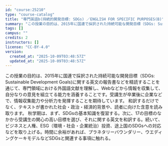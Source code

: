 ```yaml
---
id: "course:25210"
type: "course-catalog"
title: "専門英語b(持続的開発目標: SDGs) ／ENGLISH FOR SPECIFIC PURPOSES(B)"
summary: "この授業の目的は、2015年に国連で採択された持続可能な開発目標（SDGs: Sustainable Development Goals)に関する英文の報告書などを精読することを通じて、専門領域における外国語文献を理解し、Webなどから情報…"
tags: []
campus: ""
credits: 2
instructors: []
license: "CC-BY-4.0"
version:
  created_at: "2025-10-09T03:48:57Z"
  updated_at: "2025-10-09T03:48:57Z"
---
```

この授業の目的は、2015年に国連で採択された持続可能な開発目標（SDGs: Sustainable Development Goals)に関する英文の報告書などを精読することを通じて、専門領域における外国語文献を理解し、Webなどから情報を収集して、自分なりの意見を組立てる能力を涵養することです。受講生が卒業後に企業などで、情報収集能力や分析力を発揮することを期待しています。 和訳するだけでなく、テキストが書かれた社会・政治・経済的背景や、読者に向けた含意を読み取ります。 秋学期は、まず、SDGsの基本知識を復習する。次に、17の目標のなかから受講生の関心の高い目標を選び、それに関する英文を和訳する。続いて、ビジネスと人権、ESG（環境・社会・企業統治）投資、途上国のSDGsへの対応などを取り上げる。時間に余裕があれば、プラネタリーバウンダリー、ウエディングケーキモデルなどSDGsと関連する事項に触れる。
